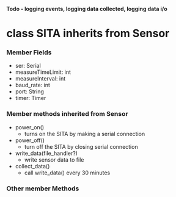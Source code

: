 **Todo - logging events, logging data collected, logging data i/o**

# class SITA inherits from Sensor

### Member Fields

- ser: Serial
- measureTimeLimit: int
- measureInterval: int
- baud_rate: int
- port: String
- timer: Timer

### Member methods inherited from Sensor

- power_on()
  - turns on the SITA by making a serial connection
- power_off()
  - turn off the SITA by closing serial connection
- write_data(file_handler?)
  - write sensor data to file
- collect_data()
  - call write_data() every 30 minutes

### Other member Methods
